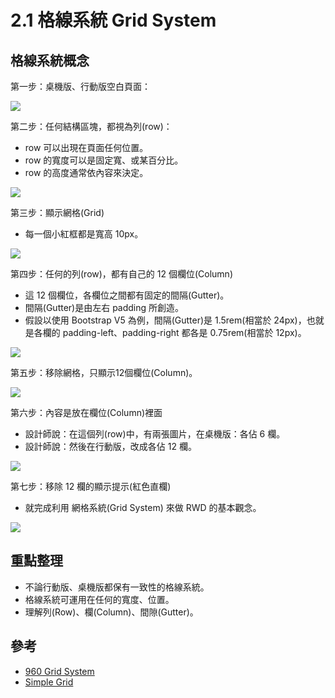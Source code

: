 # 2.1 格線系統 Grid System

## 格線系統概念

第一步：桌機版、行動版空白頁面：

![](../.gitbook/assets/desktop\_mobile.png)

第二步：任何結構區塊，都視為列(row)：

* row 可以出現在頁面任何位置。
* row 的寬度可以是固定寬、或某百分比。
* row 的高度通常依內容來決定。

![](../.gitbook/assets/grid\_row.png)

第三步：顯示網格(Grid)

* 每一個小紅框都是寬高 10px。

![](../.gitbook/assets/grid\_show\_grid.png)



第四步：任何的列(row)，都有自己的 12 個欄位(Column)

* 這 12 個欄位，各欄位之間都有固定的間隔(Gutter)。
* 間隔(Gutter)是由左右 padding 所創造。
* 假設以使用 Bootstrap V5 為例，間隔(Gutter)是 1.5rem(相當於 24px)，也就是各欄的 padding-left、padding-right 都各是 0.75rem(相當於 12px)。

![](<../.gitbook/assets/grid\_show\_grid (1).png>)

第五步：移除網格，只顯示12個欄位(Column)。

![](../.gitbook/assets/grid\_show\_layout.png)

第六步：內容是放在欄位(Column)裡面

* 設計師說：在這個列(row)中，有兩張圖片，在桌機版：各佔 6 欄。
* 設計師說：然後在行動版，改成各佔 12 欄。

![](../.gitbook/assets/grid\_content.png)

第七步：移除 12 欄的顯示提示(紅色直欄)

* 就完成利用 網格系統(Grid System) 來做 RWD 的基本觀念。

![](../.gitbook/assets/grid\_hidden\_layout.png)

## 重點整理

* 不論行動版、桌機版都保有一致性的格線系統。
* 格線系統可運用在任何的寬度、位置。
* 理解列(Row)、欄(Column)、間隙(Gutter)。

## 參考

* [960 Grid System](https://960.gs)
* [Simple Grid](https://simplegrid.io)
